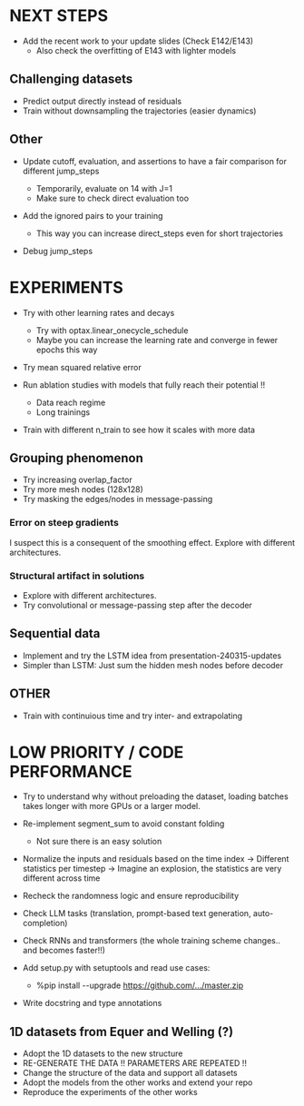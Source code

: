 # NEXT STEPS

- Add the recent work to your update slides (Check E142/E143)
    - Also check the overfitting of E143 with lighter models

## Challenging datasets

- Predict output directly instead of residuals
- Train without downsampling the trajectories (easier dynamics)

## Other

- Update cutoff, evaluation, and assertions to have a fair comparison for different jump_steps
    - Temporarily, evaluate on 14 with J=1
    - Make sure to check direct evaluation too

- Add the ignored pairs to your training
    - This way you can increase direct_steps even for short trajectories
- Debug jump_steps

# EXPERIMENTS

- Try with other learning rates and decays
    - Try with optax.linear_onecycle_schedule
    - Maybe you can increase the learning rate and converge in fewer epochs this way

- Try mean squared relative error

- Run ablation studies with models that fully reach their potential !!
    - Data reach regime
    - Long trainings

- Train with different n_train to see how it scales with more data

## Grouping phenomenon
- Try increasing overlap_factor
- Try more mesh nodes (128x128)
- Try masking the edges/nodes in message-passing

### Error on steep gradients
I suspect this is a consequent of the smoothing effect. Explore with different architectures.

### Structural artifact in solutions
- Explore with different architectures.
- Try convolutional or message-passing step after the decoder

## Sequential data
- Implement and try the LSTM idea from presentation-240315-updates
- Simpler than LSTM: Just sum the hidden mesh nodes before decoder

## OTHER

- Train with continuious time and try inter- and extrapolating

# LOW PRIORITY / CODE PERFORMANCE

- Try to understand why without preloading the dataset, loading batches takes longer with more GPUs or a larger model.

- Re-implement segment_sum to avoid constant folding
    - Not sure there is an easy solution

- Normalize the inputs and residuals based on the time index
    -> Different statistics per timestep
    -> Imagine an explosion, the statistics are very different across time

- Recheck the randomness logic and ensure reproducibility

- Check LLM tasks (translation, prompt-based text generation, auto-completion)
- Check RNNs and transformers (the whole training scheme changes.. and becomes faster!!)

- Add setup.py with setuptools and read use cases:
    - %pip install --upgrade https://github.com/.../master.zip

- Write docstring and type annotations

## 1D datasets from Equer and Welling (?)
- Adopt the 1D datasets to the new structure
- RE-GENERATE THE DATA !! PARAMETERS ARE REPEATED !!
- Change the structure of the data and support all datasets
- Adopt the models from the other works and extend your repo
- Reproduce the experiments of the other works
